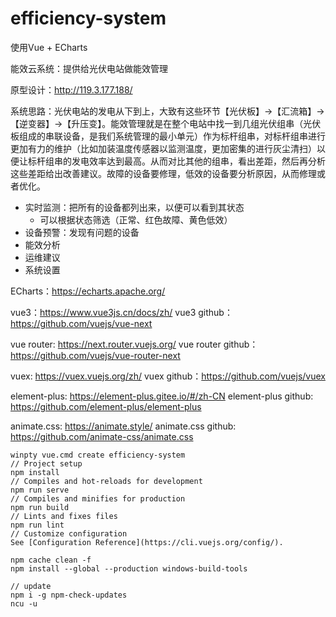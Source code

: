 # efficiency-system
使用Vue + ECharts 

能效云系统：提供给光伏电站做能效管理

原型设计：http://119.3.177.188/

系统思路：光伏电站的发电从下到上，大致有这些环节【光伏板】->【汇流箱】->【逆变器】->【升压变】。能效管理就是在整个电站中找一到几组光伏组串（光伏板组成的串联设备，是我们系统管理的最小单元）作为标杆组串，对标杆组串进行更加有力的维护（比如加装温度传感器以监测温度，更加密集的进行灰尘清扫）以便让标杆组串的发电效率达到最高。从而对比其他的组串，看出差距，然后再分析这些差距给出改善建议。故障的设备要修理，低效的设备要分析原因，从而修理或者优化。

- 实时监测：把所有的设备都列出来，以便可以看到其状态
  - 可以根据状态筛选（正常、红色故障、黄色低效）
- 设备预警：发现有问题的设备
- 能效分析
- 运维建议
- 系统设置

ECharts：https://echarts.apache.org/

vue3：https://www.vue3js.cn/docs/zh/
vue3 github：https://github.com/vuejs/vue-next

vue router: https://next.router.vuejs.org/
vue router github：https://github.com/vuejs/vue-router-next

vuex: https://vuex.vuejs.org/zh/
vuex github：https://github.com/vuejs/vuex

element-plus: https://element-plus.gitee.io/#/zh-CN
element-plus github: https://github.com/element-plus/element-plus

animate.css: https://animate.style/
animate.css github: https://github.com/animate-css/animate.css

```shell
winpty vue.cmd create efficiency-system
// Project setup
npm install
// Compiles and hot-reloads for development
npm run serve
// Compiles and minifies for production
npm run build
// Lints and fixes files
npm run lint
// Customize configuration
See [Configuration Reference](https://cli.vuejs.org/config/).

npm cache clean -f
npm install --global --production windows-build-tools

// update
npm i -g npm-check-updates
ncu -u
```
